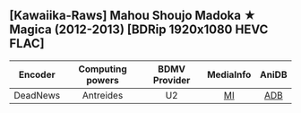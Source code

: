 ## [Kawaiika-Raws] Mahou Shoujo Madoka ★ Magica (2012-2013) [BDRip 1920x1080 HEVC FLAC]

| Encoder  | Computing powers | BDMV Provider | MediaInfo | AniDB |
| :------: | :--------------: | :-----------: | :-------: | :---: |
| DeadNews |    Antreides     |      U2       |   [MI]    | [ADB] |

[adb]: https://anidb.info/perl-bin/animedb.pl?show=anime&aid=8778
[mi]: https://paste.i2pd.xyz/?999f71f6ca3272f7#W4n3A7sVkU2SZ5Oz+Q7xqOSS2Xh7U3C23SwCJNfPMvI=
